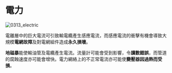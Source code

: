 # 電力

![0313_electric](./static/0313_electric.png)

電離層中的巨大電流可引致輸電纜產生感應電流，而感應電流的衝擊有機會導致大規模**電網故障**及對電網組件造成**永久損壞**。

**地磁暴**能使輸油管及電纜產生電流。流量計可能會受到影響，令**讀數錯誤**，而管道的腐蝕速度亦可能會增快。電力網絡上的不正常電流亦可能使**變壓器因過熱而受損**。

